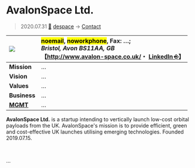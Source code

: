 # AvalonSpace Ltd.
> 2020.07.31 [🚀](../../index/index.md) [despace](../index.md) → [Contact](../contact.md)

|[![](../f/contact/a/avalonspace_logo1_thumb.webp)](../f/contact/a/avalonspace_logo1.webp)|<mark>noemail</mark>, <mark>noworkphone</mark>, Fax: …;<br> *Bristol, Avon BS11AA, GB*<br> 【<http://www.avalon-space.co.uk/>・ [LinkedIn ⎆](https://www.linkedin.com/company/avalonspace/)】|
|:-|:-|
|**Mission**|…|
|**Vision**|…|
|**Values**|…|
|**Business**|…|
|**[MGMT](../mgmt.md)**|…|

**AvalonSpace Ltd.** is a startup intending to vertically launch low-cost orbital payloads from the UK. AvalonSpace's mission is to provide efficient, green and cost-effective UK launches utilising emerging technologies. Founded 2019.07.15.

<p style="page-break-after:always"> </p>

…


